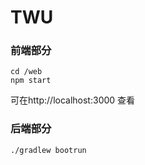 # TWU

### 前端部分

```
cd /web
npm start

```
可在http://localhost:3000 查看

### 后端部分

```
./gradlew bootrun

```